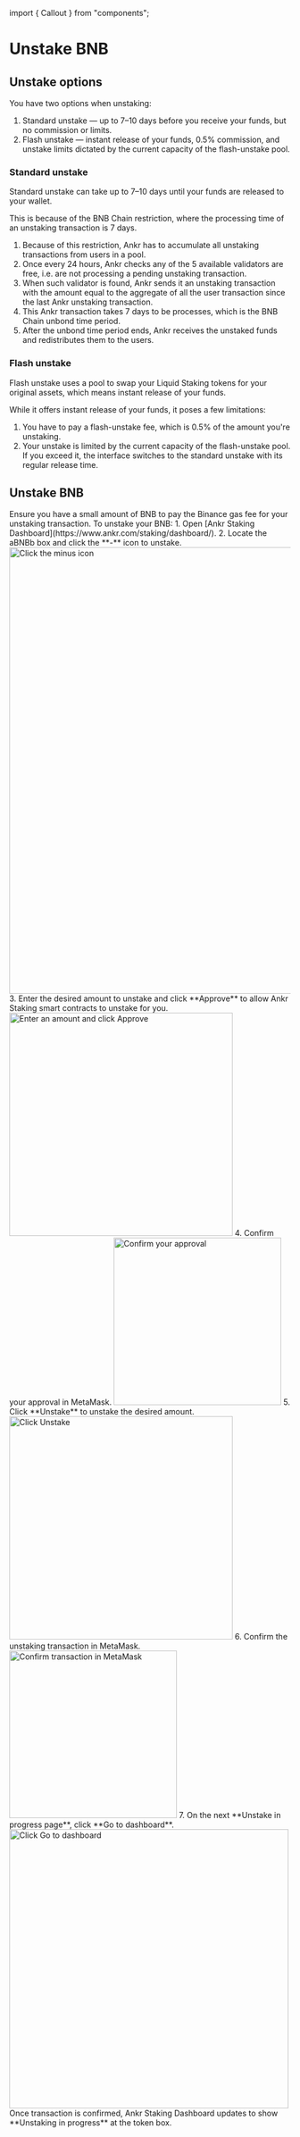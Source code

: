 import { Callout } from "components";

# Unstake BNB

## Unstake options
You have two options when unstaking:
1. Standard unstake — up to 7–10 days before you receive your funds, but no commission or limits.
2. Flash unstake — instant release of your funds, 0.5% commission, and unstake limits dictated by the current capacity of the flash-unstake pool.

### Standard unstake
Standard unstake can take up to 7–10 days until your funds are released to your wallet.

This is because of the BNB Chain restriction, where the processing time of an unstaking transaction is 7 days.

1. Because of this restriction, Ankr has to accumulate all unstaking transactions from users in a pool.
2. Once every 24 hours, Ankr checks any of the 5 available validators are free, i.e. are not processing a pending unstaking transaction.
3. When such validator is found, Ankr sends it an unstaking transaction with the amount equal to the aggregate of all the user transaction since the last Ankr unstaking transaction.
4. This Ankr transaction takes 7 days to be processes, which is the BNB Chain unbond time period.
5. After the unbond time period ends, Ankr receives the unstaked funds and redistributes them to the users.

### Flash unstake
Flash unstake uses a pool to swap your Liquid Staking tokens for your original assets, which means instant release of your funds.

While it offers instant release of your funds, it poses a few limitations:
1. You have to pay a flash-unstake fee, which is 0.5% of the amount you're unstaking.
2. Your unstake is limited by the current capacity of the flash-unstake pool. If you exceed it, the interface switches to the standard unstake with its regular release time.

## Unstake BNB 
<Callout type="info">
Ensure you have a small amount of BNB to pay the Binance gas fee for your unstaking transaction.
</Callout>
To unstake your BNB:
1. Open [Ankr Staking Dashboard](https://www.ankr.com/staking/dashboard/). 
2. Locate the aBNBb box and click the **-** icon to unstake.
   <img src="/docs/staking/liquid-staking/bnb/click-minus-icon.jpg" alt="Click the minus icon" class="responsive-pic" width="800" />
3. Enter the desired amount to unstake and click **Approve** to allow Ankr Staking smart contracts to unstake for you.
   <img src="/docs/staking/liquid-staking/bnb/enter-amount-click-approve.jpg" alt="Enter an amount and click Approve" class="responsive-pic" width="400" />
4. Confirm your approval in MetaMask.
   <img src="/docs/staking/liquid-staking/bnb/confirm-approval.jpg" alt="Confirm your approval" class="responsive-pic" width="300" />
5. Click **Unstake** to unstake the desired amount.
   <img src="/docs/staking/liquid-staking/bnb/click-unstake.jpg" alt="Click Unstake" class="responsive-pic" width="400" />
6. Confirm the unstaking transaction in MetaMask.
   <img src="/docs/staking/liquid-staking/bnb/confirm-unstaking-transaction.jpg" alt="Confirm transaction in MetaMask" class="responsive-pic" width="300" />
7. On the next **Unstake in progress page**, click **Go to dashboard**.
   <img src="/docs/staking/liquid-staking/bnb/unstake-in-progress-go-to-dashboard.jpg" alt="Click Go to dashboard" class="responsive-pic" width="500" />

<Callout type="success">
Once transaction is confirmed, Ankr Staking Dashboard updates to show **Unstaking in progress** at the token box.<br/>
</Callout>

